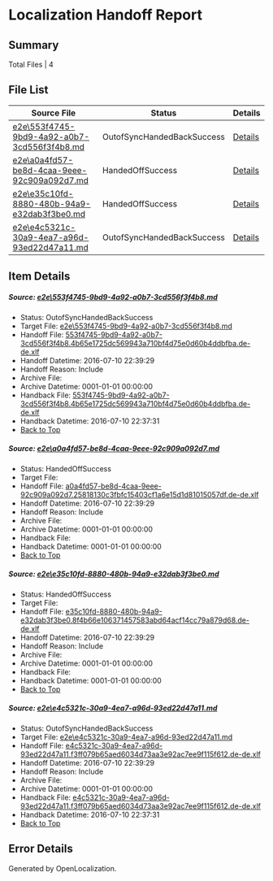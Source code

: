# <a name='report-top'></a> Localization Handoff Report

## Summary
 Total Files | 4

## File List
 Source File | Status | Details 
 ----------- | ------ | ------- 
 [e2e\553f4745-9bd9-4a92-a0b7-3cd556f3f4b8.md](https://github.com/OpenLocalizationTestOrg/oltest/blob/b73ebf0aa22609d63e8bd9319a163e74fa28f470/e2e/553f4745-9bd9-4a92-a0b7-3cd556f3f4b8.md) | OutofSyncHandedBackSuccess | [Details](#2f4cbe5d2a88c82ddf99bf46e3f7f20c35da0e1f1)
 [e2e\a0a4fd57-be8d-4caa-9eee-92c909a092d7.md](https://github.com/OpenLocalizationTestOrg/oltest/blob/faa0be06abe0f1835459c1fa7beb64cba4add198/e2e/a0a4fd57-be8d-4caa-9eee-92c909a092d7.md) | HandedOffSuccess | [Details](#46579475dc984d3f0be5b8bcd66e171e493015653)
 [e2e\e35c10fd-8880-480b-94a9-e32dab3f3be0.md](https://github.com/OpenLocalizationTestOrg/oltest/blob/972bea3284b7d7f7245ae24e3e03643dba5d40b1/e2e/e35c10fd-8880-480b-94a9-e32dab3f3be0.md) | HandedOffSuccess | [Details](#41af6192545d64000abc4d543f9f3605381580f24)
 [e2e\e4c5321c-30a9-4ea7-a96d-93ed22d47a11.md](https://github.com/OpenLocalizationTestOrg/oltest/blob/b73ebf0aa22609d63e8bd9319a163e74fa28f470/e2e/e4c5321c-30a9-4ea7-a96d-93ed22d47a11.md) | OutofSyncHandedBackSuccess | [Details](#e93655ac725bfba82a53f42b9c56abf09e8188ee5)

## Item Details
##### <a name='2f4cbe5d2a88c82ddf99bf46e3f7f20c35da0e1f1'></a> Source: [e2e\553f4745-9bd9-4a92-a0b7-3cd556f3f4b8.md](https://github.com/OpenLocalizationTestOrg/oltest/blob/b73ebf0aa22609d63e8bd9319a163e74fa28f470/e2e/553f4745-9bd9-4a92-a0b7-3cd556f3f4b8.md)
* Status: OutofSyncHandedBackSuccess
* Target File: [e2e\553f4745-9bd9-4a92-a0b7-3cd556f3f4b8.md](https://github.com/OpenLocalizationTestOrg/oltest-dede-fly/blob/b175f4a283373da7ef9b072ed6877c0a1962f3ed/e2e/553f4745-9bd9-4a92-a0b7-3cd556f3f4b8.md)
* Handoff File: [553f4745-9bd9-4a92-a0b7-3cd556f3f4b8.4b65e1725dc569943a710bf4d75e0d60b4ddbfba.de-de.xlf](https://github.com/OpenLocalizationTestOrg/olhandoff-e2e/blob/81e39536911400d62d33dbe270c8be9deed3446a/ol-handoff/OpenLocalizationTestOrg/oltest-dede-fly/ci/ht/553f4745-9bd9-4a92-a0b7-3cd556f3f4b8.4b65e1725dc569943a710bf4d75e0d60b4ddbfba.de-de.xlf)
* Handoff Datetime: 2016-07-10 22:39:29
* Handoff Reason: Include
* Archive File: 
* Archive Datetime: 0001-01-01 00:00:00
* Handback File: [553f4745-9bd9-4a92-a0b7-3cd556f3f4b8.4b65e1725dc569943a710bf4d75e0d60b4ddbfba.de-de.xlf](https://github.com/OpenLocalizationTestOrg/olhandback-e2e/blob/fd3c83c4d9d32bd2e09607ddec1d9c334eb012f5/ol-handback/OpenLocalizationTestOrg/oltest-dede-fly/ci/high/553f4745-9bd9-4a92-a0b7-3cd556f3f4b8.4b65e1725dc569943a710bf4d75e0d60b4ddbfba.de-de.xlf)
* Handback Datetime: 2016-07-10 22:37:31
* [Back to Top](#report-top)

##### <a name='46579475dc984d3f0be5b8bcd66e171e493015653'></a> Source: [e2e\a0a4fd57-be8d-4caa-9eee-92c909a092d7.md](https://github.com/OpenLocalizationTestOrg/oltest/blob/faa0be06abe0f1835459c1fa7beb64cba4add198/e2e/a0a4fd57-be8d-4caa-9eee-92c909a092d7.md)
* Status: HandedOffSuccess
* Target File: 
* Handoff File: [a0a4fd57-be8d-4caa-9eee-92c909a092d7.25818130c3fbfc15403cf1a6e15d1d81015057df.de-de.xlf](https://github.com/OpenLocalizationTestOrg/olhandoff-e2e/blob/81e39536911400d62d33dbe270c8be9deed3446a/ol-handoff/OpenLocalizationTestOrg/oltest-dede-fly/ci/ht/a0a4fd57-be8d-4caa-9eee-92c909a092d7.25818130c3fbfc15403cf1a6e15d1d81015057df.de-de.xlf)
* Handoff Datetime: 2016-07-10 22:39:29
* Handoff Reason: Include
* Archive File: 
* Archive Datetime: 0001-01-01 00:00:00
* Handback File: 
* Handback Datetime: 0001-01-01 00:00:00
* [Back to Top](#report-top)

##### <a name='41af6192545d64000abc4d543f9f3605381580f24'></a> Source: [e2e\e35c10fd-8880-480b-94a9-e32dab3f3be0.md](https://github.com/OpenLocalizationTestOrg/oltest/blob/972bea3284b7d7f7245ae24e3e03643dba5d40b1/e2e/e35c10fd-8880-480b-94a9-e32dab3f3be0.md)
* Status: HandedOffSuccess
* Target File: 
* Handoff File: [e35c10fd-8880-480b-94a9-e32dab3f3be0.8f4b66e106371457583abd64acf14cc79a879d68.de-de.xlf](https://github.com/OpenLocalizationTestOrg/olhandoff-e2e/blob/81e39536911400d62d33dbe270c8be9deed3446a/ol-handoff/OpenLocalizationTestOrg/oltest-dede-fly/ci/ht/e35c10fd-8880-480b-94a9-e32dab3f3be0.8f4b66e106371457583abd64acf14cc79a879d68.de-de.xlf)
* Handoff Datetime: 2016-07-10 22:39:29
* Handoff Reason: Include
* Archive File: 
* Archive Datetime: 0001-01-01 00:00:00
* Handback File: 
* Handback Datetime: 0001-01-01 00:00:00
* [Back to Top](#report-top)

##### <a name='e93655ac725bfba82a53f42b9c56abf09e8188ee5'></a> Source: [e2e\e4c5321c-30a9-4ea7-a96d-93ed22d47a11.md](https://github.com/OpenLocalizationTestOrg/oltest/blob/b73ebf0aa22609d63e8bd9319a163e74fa28f470/e2e/e4c5321c-30a9-4ea7-a96d-93ed22d47a11.md)
* Status: OutofSyncHandedBackSuccess
* Target File: [e2e\e4c5321c-30a9-4ea7-a96d-93ed22d47a11.md](https://github.com/OpenLocalizationTestOrg/oltest-dede-fly/blob/b175f4a283373da7ef9b072ed6877c0a1962f3ed/e2e/e4c5321c-30a9-4ea7-a96d-93ed22d47a11.md)
* Handoff File: [e4c5321c-30a9-4ea7-a96d-93ed22d47a11.f3ff079b65aed6034d73aa3e92ac7ee9f115f612.de-de.xlf](https://github.com/OpenLocalizationTestOrg/olhandoff-e2e/blob/81e39536911400d62d33dbe270c8be9deed3446a/ol-handoff/OpenLocalizationTestOrg/oltest-dede-fly/ci/ht/e4c5321c-30a9-4ea7-a96d-93ed22d47a11.f3ff079b65aed6034d73aa3e92ac7ee9f115f612.de-de.xlf)
* Handoff Datetime: 2016-07-10 22:39:29
* Handoff Reason: Include
* Archive File: 
* Archive Datetime: 0001-01-01 00:00:00
* Handback File: [e4c5321c-30a9-4ea7-a96d-93ed22d47a11.f3ff079b65aed6034d73aa3e92ac7ee9f115f612.de-de.xlf](https://github.com/OpenLocalizationTestOrg/olhandback-e2e/blob/fd3c83c4d9d32bd2e09607ddec1d9c334eb012f5/ol-handback/OpenLocalizationTestOrg/oltest-dede-fly/ci/high/e4c5321c-30a9-4ea7-a96d-93ed22d47a11.f3ff079b65aed6034d73aa3e92ac7ee9f115f612.de-de.xlf)
* Handback Datetime: 2016-07-10 22:37:31
* [Back to Top](#report-top)


## Error Details

Generated by OpenLocalization.

